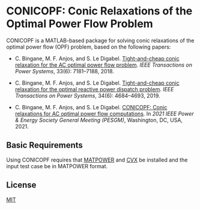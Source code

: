 # CONICOPF: Conic Relaxations of the Optimal Power Flow Problem

CONICOPF is a MATLAB-based package for solving conic relaxations of the optimal power flow (OPF) problem, based on the following papers:

+ C. Bingane, M. F. Anjos, and S. Le Digabel. [Tight-and-cheap conic relaxation for the AC optimal power flow problem](https://ieeexplore.ieee.org/abstract/document/8392367). *IEEE Transactions on Power Systems*, 33(6): 7181–7188, 2018.

+ C. Bingane, M. F. Anjos, and S. Le Digabel. [Tight-and-cheap conic relaxation for the optimal reactive power dispatch problem](https://ieeexplore.ieee.org/document/8695875). *IEEE Transactions on Power Systems*, 34(6): 4684–4693, 2019.

+ C. Bingane, M. F. Anjos, and S. Le Digabel. [CONICOPF: Conic relaxations for AC optimal power flow computations](https://ieeexplore.ieee.org/document/9637865). In *2021 IEEE Power & Energy Society General Meeting (PESGM)*, Washington, DC, USA, 2021.

## Basic Requirements

Using CONICOPF requires that [MATPOWER](http://www.pserc.cornell.edu/matpower/) and [CVX](http://cvxr.com/cvx/) be installed and the input test case be in MATPOWER format.

## License

[MIT](https://github.com/cbingane/conicopf/blob/master/LICENSE)
